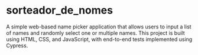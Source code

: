 # sorteador_de_nomes
A simple web-based name picker application that allows users to input a list of names and randomly select one or multiple names. This project is built using HTML, CSS, and JavaScript, with end-to-end tests implemented using Cypress.
